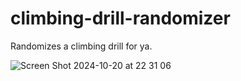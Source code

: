 # climbing-drill-randomizer
Randomizes a climbing drill for ya.

![Screen Shot 2024-10-20 at 22 31 06](https://github.com/user-attachments/assets/709378f8-492d-47d1-9624-2f076dc3a9cc)
